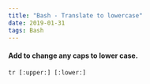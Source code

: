 ```yaml
---
title: "Bash - Translate to lowercase"
date: 2019-01-31
tags: Bash
---
```



#### Add to change any caps to lower case.

```
tr [:upper:] [:lower:]
```

